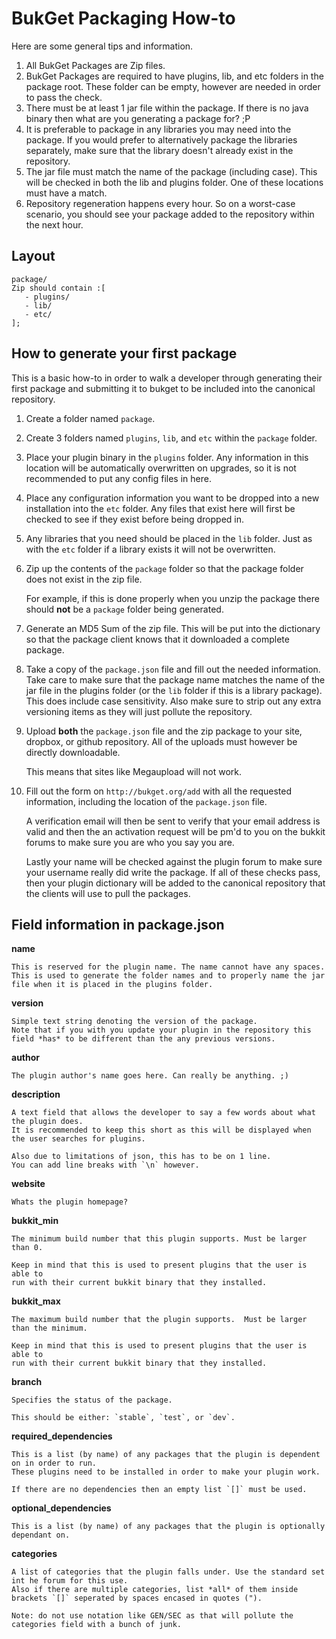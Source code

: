 BukGet Packaging How-to
=======================

Here are some general tips and information.

1.  All BukGet Packages are Zip files.
2.  BukGet Packages are required to have plugins, lib, and etc folders in the package root.  These folder can be empty, however are needed in order to pass the check.
3.  There must be at least 1 jar file within the package. If there is no java binary then what are you generating a package for? ;P
4.  It is preferable to package in any libraries you may need into the package. If you would prefer to alternatively package the libraries separately, make sure that the library doesn't already exist in the repository.
5.  The jar file must match the name of the package (including case). This will be checked in both the lib and plugins folder. One of these locations must have a match.
6.  Repository regeneration happens every hour. So on a worst-case scenario, you should see your package added to the repository within the next hour.

Layout
-------

    package/
    Zip should contain :[
       - plugins/
       - lib/
       - etc/
    ];

How to generate your first package
-----------------------------------

This is a basic how-to in order to walk a developer through generating their
first package and submitting it to bukget to be included into the canonical
repository.

1.  Create a folder named `package`.

2.  Create 3 folders named `plugins`, `lib`, and `etc` within the `package`
    folder.

3.  Place your plugin binary in the `plugins` folder.  Any information in this
    location will be automatically overwritten on upgrades, so it is not
    recommended to put any config files in here.

4.  Place any configuration information you want to be dropped into a new
    installation into the `etc` folder.  Any files that exist here will first 
    be checked to see if they exist before being dropped in.
  
5.  Any libraries that you need should be placed in the `lib` folder.  Just as
    with the `etc` folder if a library exists it will not be overwritten.

6.  Zip up the contents of the `package` folder so that the package
    folder does not exist in the zip file.  
    
    For example, if this is done properly when you unzip the package there 
    should **not** be a `package` folder being generated.
   
7.  Generate an MD5 Sum of the zip file. This will be put into the dictionary
    so that the package client knows that it downloaded a complete package.

8.  Take a copy of the `package.json` file and fill out the needed 
    information.  Take care to make sure that the package name matches the 
    name of the jar file in the plugins folder (or the `lib` folder if this is a 
    library package). This does include case sensitivity. Also make sure to 
    strip out any extra versioning items as they will just pollute the 
    repository.

9.  Upload **both** the `package.json` file and the zip package to your site, dropbox, or
    github repository. All of the uploads must however be directly downloadable. 
    
    This means that sites like Megaupload will not work.

10. Fill out the form on `http://bukget.org/add` with all the requested information, 
    including the location of the `package.json` file.  
    
    A verification email will then be sent to verify that your email address is valid and 
    then the an activation request will be pm'd to you on the bukkit forums to make sure 
    you are who you say you are.  
    
    Lastly your name will be checked against the plugin forum to make sure your username 
    really did write the package. If all of these checks pass, then your plugin dictionary will be 
    added to the canonical repository that the clients will use to pull the packages.

Field information in package.json
--

**name**

    This is reserved for the plugin name. The name cannot have any spaces. 
    This is used to generate the folder names and to properly name the jar file when it is placed in the plugins folder.

**version**

    Simple text string denoting the version of the package. 
    Note that if you with you update your plugin in the repository this field *has* to be different than the any previous versions.

**author**

    The plugin author's name goes here. Can really be anything. ;)

**description**

    A text field that allows the developer to say a few words about what the plugin does.  
    It is recommended to keep this short as this will be displayed when the user searches for plugins.  

    Also due to limitations of json, this has to be on 1 line. 
    You can add line breaks with `\n` however.

**website**

    Whats the plugin homepage?

**bukkit_min**

    The minimum build number that this plugin supports. Must be larger than 0. 

    Keep in mind that this is used to present plugins that the user is able to 
    run with their current bukkit binary that they installed.

**bukkit_max**

    The maximum build number that the plugin supports.  Must be larger than the minimum.  

    Keep in mind that this is used to present plugins that the user is able to 
    run with their current bukkit binary that they installed.

**branch**

    Specifies the status of the package. 

    This should be either: `stable`, `test`, or `dev`.

**required_dependencies**

    This is a list (by name) of any packages that the plugin is dependent on in order to run.
    These plugins need to be installed in order to make your plugin work.  

    If there are no dependencies then an empty list `[]` must be used.

**optional_dependencies**

    This is a list (by name) of any packages that the plugin is optionally dependant on.

**categories**

    A list of categories that the plugin falls under. Use the standard set int he forum for this use. 
    Also if there are multiple categories, list *all* of them inside brackets `[]` seperated by spaces encased in quotes (").

    Note: do not use notation like GEN/SEC as that will pollute the categories field with a bunch of junk.